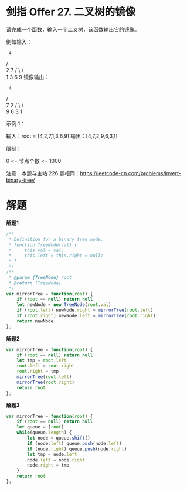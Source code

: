 # 剑指 Offer 27. 二叉树的镜像
请完成一个函数，输入一个二叉树，该函数输出它的镜像。

例如输入：

     4
   /   \
  2     7
 / \   / \
1   3 6   9
镜像输出：

     4
   /   \
  7     2
 / \   / \
9   6 3   1

 

示例 1：

输入：root = [4,2,7,1,3,6,9]
输出：[4,7,2,9,6,3,1]
 

限制：

0 <= 节点个数 <= 1000

注意：本题与主站 226 题相同：https://leetcode-cn.com/problems/invert-binary-tree/

# 解题
**解题1**
```js
/**
 * Definition for a binary tree node.
 * function TreeNode(val) {
 *     this.val = val;
 *     this.left = this.right = null;
 * }
 */
/**
 * @param {TreeNode} root
 * @return {TreeNode}
 */
var mirrorTree = function(root) {
    if (root == null) return null
    let newNode = new TreeNode(root.val)
    if (root.left) newNode.right = mirrorTree(root.left)
    if (root.right) newNode.left = mirrorTree(root.right)
    return newNode
};
```

**解题2**
```js
var mirrorTree = function(root) {
    if (root == null) return null
    let tmp = root.left
    root.left = root.right
    root.right = tmp
    mirrorTree(root.left)
    mirrorTree(root.right)
    return root
};
```
**解题3**

```js
var mirrorTree = function(root) {
    if (root == null) return null
    let queue = [root]
    while(queue.length) {
        let node = queue.shift()
        if (node.left) queue.push(node.left)
        if (node.right) queue.push(node.right)
        let tmp = node.left
        node.left = node.right
        node.right = tmp
    }
    return root    
};
```